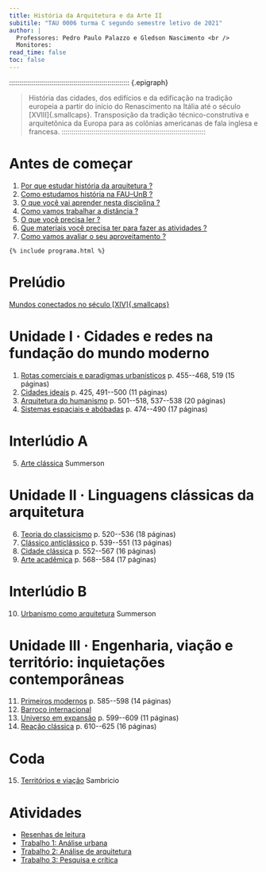 ```yaml
---
title: História da Arquitetura e da Arte II
subitile: "TAU 0006 turma C segundo semestre letivo de 2021"
author: |
  Professores: Pedro Paulo Palazzo e Gledson Nascimento <br />
  Monitores:
read_time: false
toc: false
---
```


:::::::::::::::::::::::::::::::::::::::::::::::::::::::::::: {.epigraph}
> História das cidades, dos edifícios e da edificação na tradição
> europeia a partir do início do Renascimento na Itália até o século
> [XVIII]{.smallcaps}. Transposição da tradição técnico-construtiva e
> arquitetônica da Europa para as colônias americanas de fala inglesa e
> francesa.
::::::::::::::::::::::::::::::::::::::::::::::::::::::::::::::::::::::::

# Antes de começar #

1. [Por que estudar história da arquitetura ?](_plano/por-que-historia.md) <!--_,-->
2. [Como estudamos história na FAU–UnB ?](_plano/sobre-disciplina.md) <!--_,-->
3. [O que você vai aprender nesta disciplina ?](_plano/objetivos.md) <!--_,-->
4. [Como vamos trabalhar a distância ?](_plano/metodologia.md) <!--_,-->
5. [O que você precisa ler ?](_plano/bibliografia.md) <!--_,-->
6. [Que materiais você precisa ter para fazer as atividades ?](_trabalho/materiais.md) <!--_,-->
6. [Como vamos avaliar o seu aproveitamento ?](_plano/avalia.md) <!--_,-->

```{=html}
{% include programa.html %}
```

# Prelúdio #

[Mundos conectados no século [XIV]{.smallcaps}]()

# Unidade I · Cidades e redes na fundação do mundo moderno #

 1. [Rotas comerciais e paradigmas urbanísticos](_aula/rotas.md) <!--_,-->
    p. 455--468, 519 (15 páginas)
 2. [Cidades ideais](_aula/cidades-ideais.md) <!--_,-->
    p. 425, 491--500 (11 páginas)
 3. [Arquitetura do humanismo](_aula/humanismo.md) <!--_,-->
    p. 501--518, 537--538 (20 páginas)
 4. [Sistemas espaciais e abóbadas](_aula/renascimento.md) <!--_,-->
    p. 474--490 (17 páginas)

# Interlúdio A #

 5. [Arte clássica](_aula/arte-classica.md) <!--_,-->
    Summerson

# Unidade II · Linguagens clássicas da arquitetura #

 6. [Teoria do classicismo](_aula/teoria.md) <!--_,-->
    p. 520--536 (18 páginas)
 7. [Clássico anticlássico](_aula/anticlassico.md) <!--_,-->
    p. 539--551 (13 páginas)
 8. [Cidade clássica](_aula/barroco.md) <!--_,-->
    p. 552--567 (16 páginas)
 9. [Arte acadêmica](_aula/academicismo.md) <!--_,-->
    p. 568--584 (17 páginas)

# Interlúdio B #

10. [Urbanismo como arquitetura](_aula/urb-como-arq.md) <!--_,-->
    Summerson

# Unidade III · Engenharia, viação e território: inquietações contemporâneas #

11. [Primeiros modernos](_aula/primeiros-modernos.md) <!--_,-->
    p. 585--598 (14 páginas)
12. [Barroco internacional](_aula/barroco-intl.md) <!--_,-->
13. [Universo em expansão](_aula/universo.md) <!--_,-->
    p. 599--609 (11 páginas)
14. [Reação clássica](_aula/reacao.md) <!--_,-->
    p. 610--625 (16 páginas)

# Coda #

15. [Territórios e viação](_aula/territorios.md) <!--_,-->
    Sambricio

# Atividades #

- [Resenhas de leitura](#)
- [Trabalho 1: Análise urbana](_trabalho/1-analise-urbana.md)
- [Trabalho 2: Análise de arquitetura](_trabalho/2-analise-arq.md)
- [Trabalho 3: Pesquisa e crítica](_trabalho/3-wikipedia.md)

